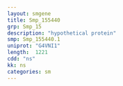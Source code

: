 ```yaml
---
layout: smgene
title: Smp_155440
grp: Smp_15
description: "hypothetical protein"
smp: Smp_155440.1
uniprot: "G4VNI1"
length:  1221
cdd: "ns"
kk: ns
categories: sm
---
```

